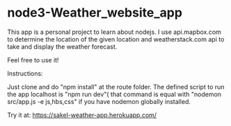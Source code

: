 # node3-Weather_website_app

This app is a personal project to learn about nodejs.
I use api.mapbox.com to determine the location of the given location and
weatherstack.com api to take and display the weather forecast.

Feel free to use it!

Instructions:

Just clone and do "npm install" at the route folder.
The defined script to run the app localhost is "npm run dev"( that command is 
equal with "nodemon src/app.js -e js,hbs,css" if you have nodemon globally installed.


Try it at: https://sakel-weather-app.herokuapp.com/
